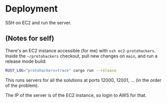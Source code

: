 # Deployment

SSH on EC2 and run the server.

(Notes for self)
---

There's an EC2 instance accessible (for me) with `ssh ec2-protohackers`.
Inside the `~/protohackers` checkout, pull new changes on `main`, and run a release mode build:

```sh
RUST_LOG="protohackers=trace" cargo run --release
```

This runs servers for all the solutions at ports 12000, 12001, ... (in the order of the problem).

The IP of the server is of the EC2 instance, so login to AWS for that.

